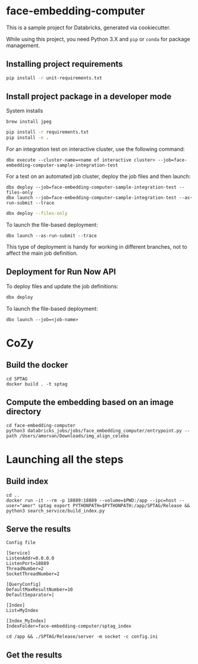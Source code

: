 # face-embedding-computer

This is a sample project for Databricks, generated via cookiecutter.

While using this project, you need Python 3.X and `pip` or `conda` for package management.

## Installing project requirements

```bash
pip install -r unit-requirements.txt
```

## Install project package in a developer mode

System installs

```
brew install jpeg
```

```bash
pip install -r requirements.txt
pip install -e .
```

For an integration test on interactive cluster, use the following command:
```
dbx execute --cluster-name=<name of interactive cluster> --job=face-embedding-computer-sample-integration-test
```

For a test on an automated job cluster, deploy the job files and then launch:
```
dbx deploy --job=face-embedding-computer-sample-integration-test --files-only
dbx launch --job=face-embedding-computer-sample-integration-test --as-run-submit --trace
```


```bash
dbx deploy --files-only
```

To launch the file-based deployment:
```
dbx launch --as-run-submit --trace
```

This type of deployment is handy for working in different branches, not to affect the main job definition.

## Deployment for Run Now API

To deploy files and update the job definitions:

```bash
dbx deploy
```

To launch the file-based deployment:
```
dbx launch --job=<job-name>
```


# CoZy

## Build the docker 

```
cd SPTAG
docker build . -t sptag
```


## Compute the embedding based on an image directory

```
cd face-embedding-computer
python3 databricks_jobs/jobs/face_embedding_computer/entrypoint.py --path /Users/amorvan/Downloads/img_align_celeba
```

# Launching all the steps

## Build index 

```
cd ..
docker run -it --rm -p 18889:18889 --volume=$PWD:/app --ipc=host --user="amor" sptag export PYTHONPATH=$PYTHONPATH:/app/SPTAG/Release && python3 search_service/build_index.py
```

## Serve the results 

```
Config file 

[Service]
ListenAddr=0.0.0.0
ListenPort=18889
ThreadNumber=2
SocketThreadNumber=2

[QueryConfig]
DefaultMaxResultNumber=10
DefaultSeparator=|

[Index]
List=MyIndex

[Index_MyIndex]
IndexFolder=face-embedding-computer/sptag_index

cd /app && ./SPTAG/Release/server -m socket -c config.ini
```

## Get the results


